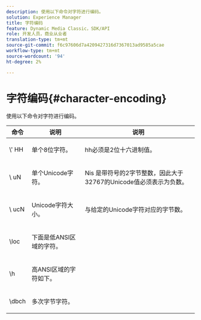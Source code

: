 ```yaml
---
description: 使用以下命令对字符进行编码。
solution: Experience Manager
title: 字符编码
feature: Dynamic Media Classic，SDK/API
role: 开发人员，商业从业者
translation-type: tm+mt
source-git-commit: f6c97606d7a4209427316d7367013ad9585a5cae
workflow-type: tm+mt
source-wordcount: '94'
ht-degree: 2%

---
```



# 字符编码{#character-encoding}

使用以下命令对字符进行编码。

<table id="table_EB0C1B674BEA4A37964FB4BF559E0005"> 
 <thead> 
  <tr> 
   <th class="entry"> 命令 </th> 
   <th class="entry"> 说明 </th> 
   <th class="entry"> 说明 </th> 
  </tr> 
 </thead>
 <tbody> 
  <tr> 
   <td> <span class="codeph">\'<span class="varname"> HH</span></span> </td> 
   <td> <p>单个8位字符。 </p> </td> 
   <td> <p><span class="varname"> </span> hh必须是2位十六进制值。 </p> </td> 
  </tr> 
  <tr> 
   <td> <span class="codeph">\<span class="varname"> uN</span></span> </td> 
   <td> <p>单个Unicode字符。 </p> </td> 
   <td> <p><span class="varname"> Nis</span> 是带符号的2字节整数，因此大于32767的Unicode值必须表示为负数。 </p> </td> 
  </tr> 
  <tr> 
   <td> <span class="codeph">\<span class="varname"> ucN</span></span> </td> 
   <td> <p>Unicode字符大小。 </p> </td> 
   <td> <p>与给定的Unicode字符对应的字节数。 </p> </td> 
  </tr> 
  <tr> 
   <td> <span class="codeph"> \loc  </span> </td> 
   <td> <p>下面是低ANSI区域的字符。 </p> </td> 
   <td> <p> </p> </td> 
  </tr> 
  <tr> 
   <td> <span class="codeph"> \h  </span> </td> 
   <td> <p>高ANSI区域的字符如下。 </p> </td> 
   <td> <p> </p> </td> 
  </tr> 
  <tr> 
   <td> <span class="codeph"> \dbch  </span> </td> 
   <td> <p>多次字节字符。 </p> </td> 
   <td> <p> </p> </td> 
  </tr> 
 </tbody> 
</table>

